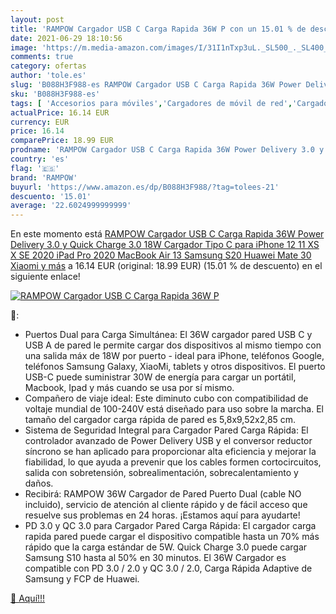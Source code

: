 ```yaml
---
layout: post
title: 'RAMPOW Cargador USB C Carga Rapida 36W P con un 15.01 % de descuento'
date: 2021-06-29 18:10:56
image: 'https://m.media-amazon.com/images/I/31I1nTxp3uL._SL500_._SL400_.jpg'
comments: true
category: ofertas
author: 'tole.es'
slug: 'B088H3F988-es RAMPOW Cargador USB C Carga Rapida 36W Power Delivery 3.0...'
sku: 'B088H3F988-es'
tags: [ 'Accesorios para móviles','Cargadores de móvil de red','Cargadores para móviles','Comunicación móvil y accesorios','Electrónica','ipad','iphone','rampow', ]
actualPrice: 16.14 EUR
currency: EUR
price: 16.14
comparePrice: 18.99 EUR
prodname: 'RAMPOW Cargador USB C Carga Rapida 36W Power Delivery 3.0 y Quick Charge 3.0  18W Cargador Tipo C para iPhone 12 11 XS X SE 2020  iPad Pro 2020  MacBook Air 13  Samsung S20 Huawei Mate 30 Xiaomi y más'
country: 'es'
flag: '🇪🇸'
brand: 'RAMPOW'
buyurl: 'https://www.amazon.es/dp/B088H3F988/?tag=tolees-21'
descuento: '15.01'
average: '22.6024999999999'
---
```


En este momento está [RAMPOW Cargador USB C Carga Rapida 36W Power Delivery 3.0 y Quick Charge 3.0  18W Cargador Tipo C para iPhone 12 11 XS X SE 2020  iPad Pro 2020  MacBook Air 13  Samsung S20 Huawei Mate 30 Xiaomi y más](https://www.amazon.es/dp/B088H3F988/?tag=tolees-21) a 16.14 EUR (original: 18.99 EUR) (15.01 %  de descuento) en el siguiente enlace!

[![RAMPOW Cargador USB C Carga Rapida 36W P](https://m.media-amazon.com/images/I/31I1nTxp3uL._SL500_._SL400_.jpg)](https://www.amazon.es/dp/B088H3F988/?tag=tolees-21)

🔎:

- Puertos Dual para Carga Simultánea: El 36W cargador pared USB C y USB A de pared le permite cargar dos dispositivos al mismo tiempo con una salida máx de 18W por puerto - ideal para iPhone, teléfonos Google, teléfonos Samsung Galaxy, XiaoMi, tablets y otros dispositivos. El puerto USB-C puede suministrar 30W de energía para cargar un portátil, Macbook, Ipad y más cuando se usa por sí mismo.
- Compañero de viaje ideal: Este diminuto cubo con compatibilidad de voltaje mundial de 100-240V está diseñado para uso sobre la marcha. El tamaño del cargador carga rápida de pared es 5,8x9,52x2,85 cm.
- Sistema de Seguridad Integral para Cargador Pared Carga Rápida: El controlador avanzado de Power Delivery USB y el conversor reductor síncrono se han aplicado para proporcionar alta eficiencia y mejorar la fiabilidad, lo que ayuda a prevenir que los cables formen cortocircuitos, salida con sobretensión, sobrealimentación, sobrecalentamiento y daños.
- Recibirá: RAMPOW 36W Cargador de Pared Puerto Dual (cable NO incluido), servicio de atención al cliente rápido y de fácil acceso que resuelve sus problemas en 24 horas. ¡Estamos aquí para ayudarte!
- PD 3.0 y QC 3.0 para Cargador Pared Carga Rápida: El cargador carga rapida pared puede cargar el dispositivo compatible hasta un 70% más rápido que la carga estándar de 5W. Quick Charge 3.0 puede cargar Samsung S10 hasta al 50% en 30 minutos. El 36W Cargador es compatible con PD 3.0 / 2.0 y QC 3.0 / 2.0, Carga Rápida Adaptive de Samsung y FCP de Huawei.

[🛒 Aquí!!!](https://www.amazon.es/dp/B088H3F988/?tag=tolees-21)

